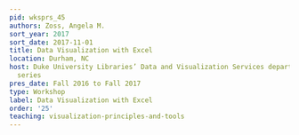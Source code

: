 ```yaml
---
pid: wksprs_45
authors: Zoss, Angela M.
sort_year: 2017
sort_date: 2017-11-01
title: Data Visualization with Excel
location: Durham, NC
host: Duke University Libraries’ Data and Visualization Services department workshop
  series
pres_date: Fall 2016 to Fall 2017
type: Workshop
label: Data Visualization with Excel
order: '25'
teaching: visualization-principles-and-tools
---
```

